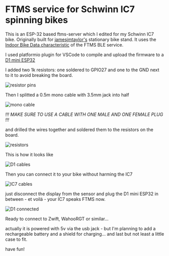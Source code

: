 # FTMS service for Schwinn IC7 spinning bikes

This is an ESP-32 based ftms-server which I edited for my Schwinn IC7 bike. Originally built for [jamesjmtaylor's](https://github.com/jamesjmtaylor/esp32-ftms-server)
 stationary bike stand.  It uses the [Indoor Bike Data characteristic](https://www.bluetooth.com/wp-content/uploads/Sitecore-Media-Library/Gatt/Xml/Characteristics/org.bluetooth.characteristic.indoor_bike_data.xml) of the FTMS BLE service.

I used platformio plugin for VSCode to compile and upload the firmware to a [D1 mini ESP32](https://www.az-delivery.de/en/products/esp32-d1-mini#product-descriptions)

I added two 1k resistors:
  one soldered to GPIO27 and one to the GND next to it to avoid breaking the board.

![resistor pins](https://github.com/damndemento/IC7-Server/blob/main/D1_resistor_pins.jpg)

Then I splitted a 0.5m mono cable with 3.5mm jack into half

![mono cable](https://github.com/damndemento/IC7-Server/blob/main/3.5mm_mono_extension_cable.jpg)

*!!! MAKE SURE TO USE A CABLE WITH ONE MALE AND ONE FEMALE PLUG !!!*

and drilled the wires together and soldered them to the resistors on the board.

![resistors](https://github.com/damndemento/IC7-Server/blob/main/D1_resistors.jpg)

This is how it looks like

![D1 cables](https://github.com/damndemento/IC7-Server/blob/main/D1_with_cables.jpg)

Then you can connect it to your bike without harming the IC7

![IC7 cables](https://github.com/damndemento/IC7-Server/blob/main/IC7_cable.jpg)

just disconnect the display from the sensor and plug the D1 mini ESP32 in between - et voilá - your IC7 speaks FTMS now.

![D1 connected](https://github.com/damndemento/IC7-Server/blob/main/D1_connected.jpg)

Ready to connect to Zwift, WahooRGT or similar...

actually it is powered with 5v via the usb jack - but I'm planning to add a rechargeable battery and a shield for charging... and last but not least a little case to fit.

 have fun!
